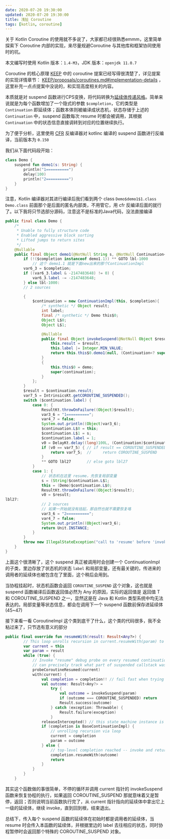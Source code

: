 ```yaml
---
date: 2020-07-20 19:30:00
updated: 2020-07-20 19:30:00
title: 浅扯 Coroutine
tags: [kotlin, coroutine]
---
```


关于 Kotlin Coroutine 的使用就不多说了，大家都已经很熟悉emmm，这里简单探索下 Coroutine 内部的实现，来尽量规避Coroutine 与其他库和框架协同使用时的坑。

本文编写时使用 Kotlin 版本：`1.4-M3`，JDK 版本：`openjdk 11.0.7`

Coroutine 的核心原理 [KEEP][KEEP] 中的 coroutine 提案已经写得很清楚了，详见提案的实现详情章节： [KEEP/proposals/coroutines.md#implementation-details](https://github.com/Kotlin/KEEP/blob/master/proposals/coroutines.md#implementation-details) ，这里补充一点点提案中没说的，和实现高度相关的内容。

本质就是对 suspend 函数进行CPS变换，将代码转换为[延续体传递风格][Continuation-passing style]。简单来说就是为每个函数增加了一个隐式的参数 `$completion`，它的类型是 `Continuation` 即延续体；函数本体则被编译成状态机，状态存储于上述的 `Continuation` 中，suspend 函数每次 resume 时都会被调用，其根据 `Continuation` 中的状态信息直接调转到对应的位置继续执行。

为了便于分析，这里使用 [CFR][CFR] 反编译器对 kotlinc 编译的 suspend 函数进行反编译，当前版本为 `0.150`

我们从下面代码段开始：

```kotlin
class Demo {
    suspend fun demo1(s: String) {
        println("1==========")
        delay(100)
        println("2==========")
    }
}
```

注意，Kotlin 编译器对其进行编译后我们看到两个 class `Demo$demo1$1.class` `Demo.class` 前面那个是后面的匿名内部类，不用管它，用 cfr 反编译后面的就行了。以下我将只节选部分源码，注意这不是标准的Java代码，没法直接编译

```java
public final class Demo {
    /*
     * Unable to fully structure code
     * Enabled aggressive block sorting
     * Lifted jumps to return sites
     */
    @Nullable
    public final Object demo1(@NotNull String s, @NotNull Continuation<? super Unit> $completion) {
        if (!($completion instanceof demo1.1)) ** GOTO lbl-1000
            // 这个 demo1.1 就是下面new出来的那个ContinuationImpl
        var6_3 = $completion;
        if ((var6_3.label & -2147483648) != 0) {
            var6_3.label -= -2147483648;
        } else lbl-1000:
        // 2 sources

        {
            $continuation = new ContinuationImpl(this, $completion){
                /* synthetic */ Object result;
                int label;
                final /* synthetic */ Demo this$0;
                Object L$0;
                Object L$1;

                @Nullable
                public final Object invokeSuspend(@NotNull Object $result) {
                    this.result = $result;
                    this.label |= Integer.MIN_VALUE;
                    return this.this$0.demo1(null, (Continuation<? super Unit>)this);
                }
                {
                    this.this$0 = demo;
                    super(continuation);
                }
            };
        }
        $result = $continuation.result;
        var7_5 = IntrinsicsKt.getCOROUTINE_SUSPENDED();
        switch ($continuation.label) {
            case 0: {
                ResultKt.throwOnFailure((Object)$result);
                var3_6 = "1==========";
                var4_7 = false;
                System.out.println((Object)var3_6);
                $continuation.L$0 = this;
                $continuation.L$1 = s;
                $continuation.label = 1;
                v0 = DelayKt.delay((long)100L, (Continuation)$continuation);
                if (v0 == var7_5) { // if result == COROUTINE_SUSPENDED
                    return var7_5;  //     return COROUTINE_SUSPEND
                }
                ** GOTO lbl27       // else goto lbl27
            }
            case 1: {
                // 状态机在这里 resume，先恢复局部变量
                s = (String)$continuation.L$1;
                this = (Demo)$continuation.L$0;
                ResultKt.throwOnFailure((Object)$result);
                v0 = $result;
lbl27:
                // 2 sources
                // 如果一开始就没有挂起，那自然也就不需要恢复咯
                var3_6 = "2==========";
                var4_7 = false;
                System.out.println((Object)var3_6);
                return Unit.INSTANCE;
            }
        }
        throw new IllegalStateException("call to 'resume' before 'invoke' with coroutine");
    }
}
```

上面这个很清晰了，这个 suspend 真正被调用时会创建一个 ContinuationImpl 的子类，里边存放了状态机的状态 `label` 和局部变量，还有最关键的，传进来的调用者的延续体也被包含在了里面，这个稍后会用到。

当协程挂起时，状态机函数会返回 `COROUTINE_SUSPEND` 这个对象，这也就是 suspend 函数编译后函数返回值必然为 Any 的原因，实际的返回值是 返回值 T 和 COROUTINE_SUSPEND 之一，显然这是在 Java 和 Kotlin 类型系统中均无法表达的。局部变量等状态信息，都会在调用下一个 suspend 函数前保存进延续体 (45~47) 

 接下来看一看 CoroutineImpl 这个类到底干了什么，这个类的代码很多，我不全粘过来了，只节选有意义的部分

```kotlin
public final override fun resumeWith(result: Result<Any?>) {
        // This loop unrolls recursion in current.resumeWith(param) to make saner and shorter stack traces on resume
        var current = this
        var param = result
        while (true) {
            // Invoke "resume" debug probe on every resumed continuation, so that a debugging library infrastructure
            // can precisely track what part of suspended callstack was already resumed
            probeCoroutineResumed(current)
            with(current) {
                val completion = completion!! // fail fast when trying to resume continuation without completion
                val outcome: Result<Any?> =
                    try {
                        val outcome = invokeSuspend(param)
                        if (outcome === COROUTINE_SUSPENDED) return
                        Result.success(outcome)
                    } catch (exception: Throwable) {
                        Result.failure(exception)
                    }
                releaseIntercepted() // this state machine instance is terminating
                if (completion is BaseContinuationImpl) {
                    // unrolling recursion via loop
                    current = completion
                    param = outcome
                } else {
                    // top-level completion reached -- invoke and return
                    completion.resumeWith(outcome)
                    return
                }
            }
        }
    }
```

其实这个函数做的事很简单，不停的循环并调用 current 指针的 invokeSuspend 函数来恢复协程的执行，如果返回 COROUTINE_SUSPEND 那就意味着又是暂停，返回；否则说明当前函数执行完了，从 current 指针指向的延续体中拿出它上一级的延续体，继续 invoke，直到回到根，结束退出。

总结下，传入每个 suspend 函数的延续体在初始时都是调用者的延续体，当 resume 时会传入本函数的延续体，并根据里边的 label 去往相应的状态，同时协程暂停时会返回那个特殊的 COROUTINE_SUSPEND 对象。





[Continuation-passing style]: https://en.wikipedia.org/wiki/Continuation-passing_style "[CPS] 延续体传递风格（WikiPedia[英文]）"

[KEEP]: https://github.com/Kotlin/KEEP "Kotlin Evolution and Enhancement Process"

[CFR]: https://www.benf.org/other/cfr/ "CFR - another java decompiler"